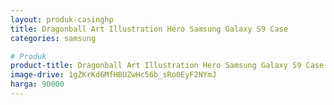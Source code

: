 ```yaml
---
layout: produk-casinghp
title: Dragonball Art Illustration Hero Samsung Galaxy S9 Case
categories: samsung

# Produk
product-title: Dragonball Art Illustration Hero Samsung Galaxy S9 Case
image-drive: 1gZKrKd6MfHBUZwHc56b_sRo0EyF2NYmJ
harga: 90000
---
```

